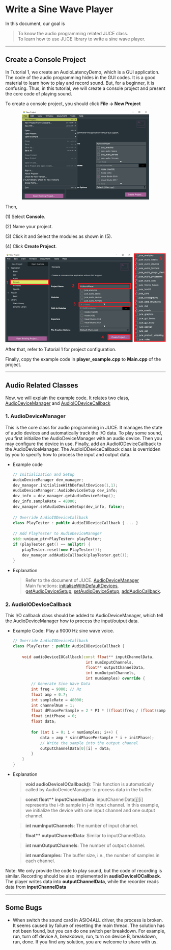 # Write a Sine Wave Player

In this document, our goal is 
> To know the audio programming related JUCE class. <br/> 
> To learn how to use JUCE library to write a sine wave player.

---

## Create a Console Project

In Tutorial 1, we create an AudioLatencyDemo, which is a GUI application. The code of the audio programming hides in the GUI codes. It is a good material to learn how to play and record sound. But, for a beginner, it is confusing. Thus, in this tutorial, we will create a console project and present the core code of playing sound.

To create a console project, you should click **File -> New Project**
<div  align="center">   
<img src="./fig/projucer_create_new.png" width = "400" alt="projucer_open_example" align=center />
</div>

Then, 

(1) Select **Console**. 

(2) Name your project. 

(3) Click it and Select the modules as shown in (5). 

(4) Click **Create Project**.

<div  align="center">  
<img src="./fig/projucer_create_console.png" width = "400" alt="projucer_example" align=center />
<img src="./fig/projucer_select_modules.png" width = "100" alt="projucer_example" align=center />
</div>

After that, refer to Tutorial 1 for project configuration. 

Finally, copy the example code in **player_example.cpp** to **Main.cpp** of the project.

---

## Audio Related Classes

Now, we will explain the example code. It relates two class, [AudioDeviceManager](#AudioDeviceManager) and [AudioIODeviceCallback](#AudioIODeviceCallback)

<h3 id="AudioDeviceManager">1. AudioDeviceManager </h3>
This is the core class for audio programming in JUCE. It manages the state of audio devices and automatically track the I/O data. To play some sound, you first initialize the AudioDeviceManager with an audio device. Then you may configure the device in use. Finally, add an AudioIODeviceCallback to the AudioDeviceManager. The AudioIODeviceCallback class is overridden by you to specify how to process the input and output data.

- Example code
    ```cpp
    // Initialization and Setup
    AudioDeviceManager dev_manager;
    dev_manager.initialiseWithDefaultDevices(1,1);
    AudioDeviceManager::AudioDeviceSetup dev_info;
    dev_info = dev_manager.getAudioDeviceSetup();
    dev_info.sampleRate = 48000;
    dev_manager.setAudioDeviceSetup(dev_info, false);

    // Override AudioIODeviceCallback
    class PlayTester : public AudioIODeviceCallback { ... }

    // Add PlayTester to AudioDeviceManager
    std::unique_ptr<PlayTester> playTester;
    if (playTester.get() == nullptr) {
        playTester.reset(new PlayTester());
        dev_manager.addAudioCallback(playTester.get());
    }
    ```
- Explanation
    > Refer to the document of JUCE. [AudioDeviceManager](https://docs.juce.com/master/classAudioDeviceManager.html) <br/>
    > Main functions: [initialiseWithDefaultDevices](https://docs.juce.com/master/classAudioDeviceManager.html#aed646db44c76466d8d0e288d56e50691), [getAudioDeviceSetup](https://docs.juce.com/master/classAudioDeviceManager.html#a84855d2826ebd28f1bb61fb77005fb7a), [setAudioDeviceSetup](https://docs.juce.com/master/classAudioDeviceManager.html#aef0249d178aa5448ad2e949ae059c461), [addAudioCallback](https://docs.juce.com/master/classAudioDeviceManager.html#acf3977dcc83f22b7f51091d7ff7b8aff).

<h3 id="AudioIODeviceCallback">2. AudioIODeviceCallback </h3>

This I/O callback class should be added to AudioDeviceManager, which tell the AudioDeviceManager how to process the input/output data.

- Example Code: Play a 9000 Hz sine wave voice.
    ```cpp
    // Override AudioIODeviceCallback
    class PlayTester : public AudioIODeviceCallback { 

        void audioDeviceIOCallback(const float** inputChannelData, 
                                    int numInputChannels,
                                    float** outputChannelData,
                                    int numOutputChannels, 
                                    int numSamples) override {
            // Generate Sine Wave Data
            int freq = 9000; // Hz
            float amp = 0.7;
            int sampleRate = 48000;
            int channelNum = 1;
            float dPhasePerSample = 2 * PI * ((float)freq / (float)sampleRate);
            float initPhase = 0;
            float data;

            for (int i = 0; i < numSamples; i++) {
                data = amp * sin(dPhasePerSample * i + initPhase);
                // Write the sample into the output channel 
                outputChannelData[0][i] = data;
            }
        }
    }
    ```
- Explanation
    > **void audioDeviceIOCallback()**: This function is automatically called by AudioDeviceManager to process data in the buffer.<br/>
    
    > **const float\*\* inputChannelData**:  inputChannelData[j][i] represents the i-th sample in j-th input channel. In this example, we initialize the device with one input channel and one output channel.<br/>

    > **int numInputChannels**: The number of input channel.<br/>

    > **float\*\* outputChannelData**: Similar to inputChannelData.<br/>

    > **int numOutputChannels**: The number of output channel.<br/>
    
    > **int numSamples**: The buffer size, i.e., the number of samples in each channel.<br/>

Note: We only provide the code to play sound, but the code of recording is similar. Recording should be also implemented in **audioDeviceIOCallback**. The player writes data into **outputChannelData**, while the recorder reads data from **inputChannelData**

---

## Some Bugs

- When switch the sound card in ASIO4ALL driver, the process is broken. It seems caused by failure of resetting the main thread. The solution has not been found, but you can do one switch per breakdown. For example, run, turn off device A, breakdown, run, turn on device B, breakdown, run, done. If you find any solution, you are welcome to share with us.

